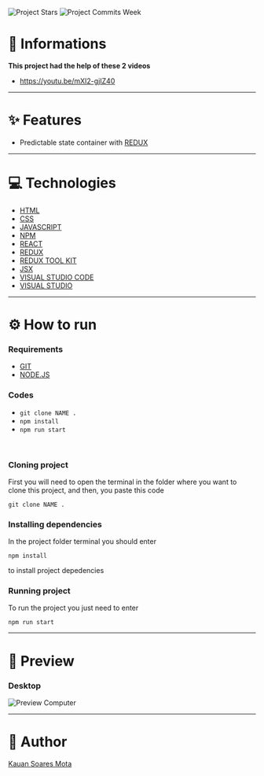 ![Project Stars](https://img.shields.io/github/stars/4kauanmota/reduxShopping-WEB?color=1e90ff) ![Project Commits Week](https://img.shields.io/github/commit-activity/w/4kauanmota/reduxShopping-WEB?color=1e90ff)

# 📄 **Informations**
**This project had the help of these 2 videos**
+ https://youtu.be/mXI2-gjIZ40

---

# ✨ **Features**
+ Predictable state container with [REDUX](https://redux.js.org/)

---

# 💻 **Technologies**
+ [HTML](https://developer.mozilla.org/pt-BR/docs/Web/HTML)
+ [CSS](https://developer.mozilla.org/pt-BR/docs/Web/CSS)
+ [JAVASCRIPT](https://developer.mozilla.org/pt-BR/docs/Web/JavaScript)
+ [NPM](https://www.npmjs.com/)
+ [REACT](https://react.dev/)
+ [REDUX](https://redux.js.org/)
+ [REDUX TOOL KIT](https://redux-toolkit.js.org/)
+ [JSX](https://pt-br.legacy.reactjs.org/docs/introducing-jsx.html)
+ [VISUAL STUDIO CODE](https://code.visualstudio.com/)
+ [VISUAL STUDIO](https://visualstudio.microsoft.com/pt-br/)

---

# ⚙️ **How to run**
### Requirements
+ [GIT](https://git-scm.com/)
+ [NODE.JS](https://nodejs.org/en)

### Codes
+ `git clone NAME .`
+ `npm install`
+ `npm run start`

<br>

### Cloning project
First you will need to open the terminal in the folder where you want to clone this project, and then, you paste this code 
```
git clone NAME .
```

### Installing dependencies
In the project folder terminal you should enter 
```
npm install
```
to install project depedencies

### Running project
To run the project you just need to enter 
```
npm run start
```

---

# 👀 **Preview**
### Desktop
![Preview Computer](https://i.postimg.cc/C143n1Tj/desktop.gif)

---

# 📝 **Author**
[Kauan Soares Mota](https://github.com/4kauanmota)
